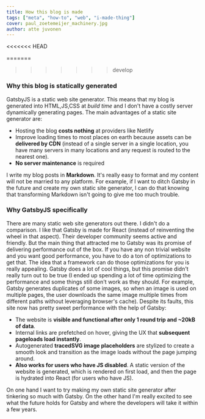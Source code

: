 ```yaml
---
title: How this blog is made
tags: ["meta", "how-to", "web", "i-made-thing"]
cover: paul_zoetemeijer_machinery.jpg
author: atte juvonen
---
```


<re-img
    src="paul_zoetemeijer_machinery.jpg"
    title="Photo by Paul Zoetemeijer on Unsplash"
    href="https://unsplash.com/photos/QuiM1c65QM4"
    >
</re-img>

<<<<<<< HEAD


=======
>>>>>>> develop
### Why this blog is statically generated

GatsbyJS is a static web site generator. This means that my blog is generated into HTML,JS,CSS at _build time_ and I don't have a costly server dynamically generating pages. The main advantages of a static site generator are:
- Hosting the blog **costs nothing** at providers like Netlify
- Improve loading times to most places on earth because assets can be **delivered by CDN** (instead of a single server in a single location, you have many servers in many locations and any request is routed to the nearest one).
- **No server maintenance** is required

I write my blog posts in **Markdown**. It's really easy to format and my content will not be married to any platform. For example, if I want to ditch Gatsby in the future and create my own static site generator, I can do that knowing that transforming Markdown isn't going to give me too much trouble.

### Why GatsbyJS specifically

There are many static web site generators out there. I didn't do a comparison. I like that Gatsby is made for React (instead of reinventing the wheel in that aspect). Their developer community seems active and friendly. But the main thing that attracted me to Gatsby was its promise of delivering performance out of the box. If you have any non trivial website and you want good performance, you have to do a ton of optimizations to get that. The idea that a framework can do those optimizations for you is really appealing. Gatsby does a lot of cool things, but this promise didn't really turn out to be true (I ended up spending a lot of time optimizing the performance and some things still don't work as they should. For example, Gatsby generates duplicates of some images, so when an image is used on multiple pages, the user downloads the same image multiple times from different paths without leveraging browser's cache). Despite its faults, this site now has pretty sweet performance with the help of Gatsby:
- The website is **visible and functional after only 1 round trip and ~20kB of data**.
- Internal links are prefetched on hover, giving the UX that **subsequent pageloads load instantly**.
- Autogenerated **tracedSVG image placeholders** are stylized to create a smooth look and transition as the image loads without the page jumping around.
- **Also works for users who have JS disabled**. A static version of the website is generated, which is rendered on first load, and then the page is hydrated into React (for users who have JS).

On one hand I want to try making my own static site generator after tinkering so much with Gatsby. On the other hand I'm really excited to see what the future holds for Gatsby and where the developers will take it within a few years.